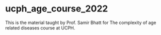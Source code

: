 # ucph_age_course_2022
This is the material taught by Prof. Samir Bhatt for The complexity of age related diseases course at UCPH.


